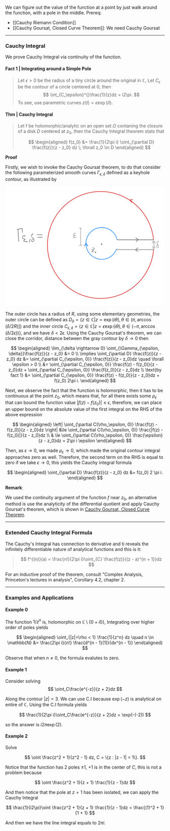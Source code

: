 We can figure out the value of the function at a point by just walk around the function, with a pole in the middle. 
Prereq: 
- [[Cauchy Riemann Condition]]
- [[Cauchy Goursat, Closed Curve Theorem]]: We need Cauchy Goursat 

---
### **Cauchy Integral**

We prove Cauchy Integral via continuity of the function. 

#### **Fact 1 | Integrating around a Simple Pole**

> Let $\epsilon > 0$ be the radius of a tiny circle around the original in $\mathbb C$, Let $C_\epsilon$ be the contour of a circle centered at $0$, then 
> $$
> \int_{C_\epsilon}^{}\frac{1}{z}dz = i2\pi.
> $$
> To see, use parametric curves $z(t) = \epsilon\exp(it)$.


#### **Thm | Cauchy Integral** 

> Let f be holomorphic/analytic on an open set $\Omega$ contaning the closure of a disk $D$ centered at $z_0$, then the Cauchy Integral theorem stats that 
>
> $$
> \begin{aligned}
> 	f(z_0) &= \frac{1}{2\pi i} \oint_{\partial D} \frac{f(z)}{z - z_0} dz \; \forall z_0 \in D
> \end{aligned}
> $$

**Proof**

Firstly, we wish to invoke the Cauchy Goursat theorem, to do that consider the following parameterized smooth curves $\Gamma_{\epsilon, \delta}$ defined as a keyhole contour, as illustrated by

![](../../Assets/cauchy_int_keyhole.jpeg)

The outer circle has a radius of $R$, using some elementary geometries, the outer circle can be defined as $D_\delta = \{z\in \mathbb C | z = \exp(i\theta), \theta \in (\pi, \arccos(\delta/2R)]\}$ and the inner circle $C_{\epsilon, \delta} = \{z\in \mathbb C | z = \epsilon \exp(i\theta), \theta \in (-\pi, \arccos(\delta/2\epsilon))\}$, and we have $\delta < 2\epsilon$. Using the Cauchy Goursat's theorem, we can close the corridor, distance between the gray contour by $\delta \rightarrow 0$ then 

$$
\begin{aligned}
	\lim_{\delta \rightarrow 0} \oint_{\Gamma_{\epsilon, \delta}}\frac{f(z)}{z - z_0} &= 0 
	\\
	\implies 
	\oint_{\partial D} \frac{f(z)}{z - z_0} dz 
	&= 
	\oint_{\partial C_{\epsilon, 0}} \frac{f(z)}{z - z_0}dz \quad \forall \epsilon > 0
	\\
	&= 
	\oint_{\partial C_{\epsilon, 0}} \frac{f(z) - f(z_0)}{z - z_0}dz + 
	\oint_{\partial C_{\epsilon, 0}} \frac{f(z_0)}{z - z_0}dz
	\\
	\text{by fact 1}
	&=
	\oint_{\partial C_{\epsilon, 0}} \frac{f(z) - f(z_0)}{z - z_0}dz + 
	f(z_0) 2\pi i. 
\end{aligned}
$$


Next, we observe the fact that the function is holomorphic, then it has to be continuous at the point $z_0$, which means that, for all there exists some $\rho_\epsilon$ that can bound the function value $|f(z) - f(z_0)| \le \epsilon$, therefore, we can place an upper bound on the absolute value of the first integral on the RHS of the above expression 

$$
\begin{aligned}
	\left| 
		\oint_{\partial C(\rho_\epsilon, 0)}
		\frac{f(z) - f(z_0)}{z - z_0}dz
	\right|
	&\le 
	\oint_{\partial C(\rho_\epsilon, 0)}
		\frac{|f(z) - f(z_0)|}{z - z_0}dz
	\\
	& \le \oint_{\partial C(\rho_\epsilon, 0)}
		\frac{\epsilon}{z - z_0}dz = 2\pi i \epsilon
\end{aligned}
$$

Then, as $\epsilon \rightarrow 0$, we made $\rho_\epsilon \rightarrow 0$, which made the original contour integral approaches zero as well. Therefore, the second term on the RHS is equal to zero if we take $\epsilon \rightarrow 0$, this yields the Cauchy integral formula

$$
\begin{aligned}
	\oint_{\partial D} \frac{f(z)}{z - z_0} dz &= 
	f(z_0) 2 \pi i. 
\end{aligned}
$$

**Remark**: 

We used the continuity argument of the function $f$ near $z_0$, an alternative method is use the analyticity of the differential quotient and apply Cauchy Goursat's theorem, which is shown in [Cauchy Goursat, Closed Curve Theorem](Cauchy%20Goursat,%20Closed%20Curve%20Theorem.md). 

---
### **Extended Cauchy Integral Formula**

The Cauchy's Integral has connection to derivative and ti reveals the infinitely differentiable nature of analytical functions and this is it: 

> $$
> f^{(n)}(a) = \frac{n!}{2\pi i}\oint_{C} \frac{f(z)}{(z - a)^{n + 1}}dz
> $$

For an inductive proof of the theorem, consult "Complex Analysis, Princeton's lectures in analysis", Corollary 4.2, chapter 2. 

---
### **Examples and Applications**

#### **Example 0**

The function $1/z^n$ is, holomorphic on $\mathbb C \setminus \{0 + i0\}$, Integrating over higher order of poles yields

$$
\begin{aligned}
	\oint_{|z|=\rho < 1}
	\frac{1}{z^n} dz \quad n \in \mathbb{N} &= \frac{2\pi i}{n!} \frac{d^{n - 1}(1)}{dx^{n - 1}}
\end{aligned}
$$

Observe that when $n\neq0$, the formula evalutes to zero. 

#### **Example 1**

Consider solving
$$
\oint_C\frac{e^{-z}}{z + 2}dz 
$$

Along the contour $|z| = 3$. We can use C.I because $\exp(-z)$ is analytical on entire of $\mathbb C$. Using the C.I formula yields

$$
\frac{1}{2\pi i}\oint_C\frac{e^{-z}}{z + 2}dz  = \exp(-(-2))
$$

so the answer is $i2\pi\exp(2)$.


#### **Example 2**
Solve

$$
\oint \frac{z^2 + 1}{z^2 - 1} dz,  C = \{z : |z - 1| = 1\}. 
$$

Notice that the function has 2 poles $\pm 1$, $+1$ is in the center of $C$, this is not a problem because

$$
\oint \frac{z^2 + 1}{z + 1} \frac{1}{z - 1}dz
$$

And then notice that the pole at $z = 1$ has been isolated, we can apply the Cauchy Integral

$$
\frac{1}{i2\pi}\oint \frac{z^2 + 1}{z + 1} \frac{1}{z - 1}dz = \frac{(1)^2 + 1}{1 + 1}
$$

And then we have the line integral equals to $2\pi i$. 


